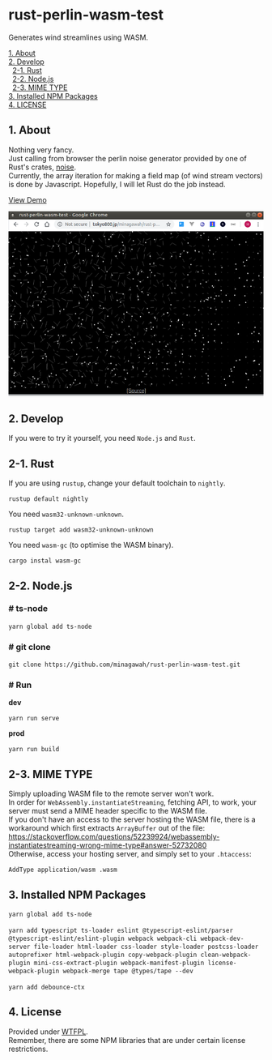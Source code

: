# rust-perlin-wasm-test

Generates wind streamlines using WASM.

[1. About](#about)  
[2. Develop](#dev)  
&nbsp; [2-1. Rust](#dev-rust)  
&nbsp; [2-2. Node.js](#dev-node)  
&nbsp; [2-3. MIME TYPE](#dev-mime)  
[3. Installed NPM Packages](#installed-npm)  
[4. LICENSE](#license)  


<a id="about"></a>
## 1. About

Nothing very fancy.  
Just calling from browser the perlin noise generator provided by one of Rust's crates,
[noise](https://docs.rs/noise/0.5.1/noise/).  
Currently, the array iteration for making a field map (of wind stream vectors)
is done by Javascript. Hopefully, I will let Rust do the job instead.

[View Demo](http://tokyo800.jp/minagawah/rust-perlin-wasm-test/)

![screenshot](screenshot.png "Screenshot")


<a id="dev"></a>
## 2. Develop

If you were to try it yourself, you need `Node.js` and `Rust`.

<a id="dev-rust"></a>
## 2-1. Rust

If you are using `rustup`, change your default toolchain to `nightly`.

```
rustup default nightly
```

You need `wasm32-unknown-unknown`.

```
rustup target add wasm32-unknown-unknown
```

You need `wasm-gc` (to optimise the WASM binary).

```
cargo instal wasm-gc
```

<a id="dev-node"></a>
## 2-2. Node.js

### # ts-node

```
yarn global add ts-node
```

### # git clone

```
git clone https://github.com/minagawah/rust-perlin-wasm-test.git
```

### # Run

**dev**

```
yarn run serve
```

**prod**

```
yarn run build
```

<a id="dev-mime"></a>
## 2-3. MIME TYPE

Simply uploading WASM file to the remote server won't work.  
In order for `WebAssembly.instantiateStreaming`, fetching API, to work,
your server must send a MIME header specific to the WASM file.  
If you don't have an access to the server hosting the WASM file,
there is a workaround which first extracts `ArrayBuffer` out of the file:  
https://stackoverflow.com/questions/52239924/webassembly-instantiatestreaming-wrong-mime-type#answer-52732080  
Otherwise, access your hosting server, and simply set to your `.htaccess`:

```
AddType application/wasm .wasm
```



<a id="installed-npm"></a>
## 3. Installed NPM Packages

```
yarn global add ts-node

yarn add typescript ts-loader eslint @typescript-eslint/parser @typescript-eslint/eslint-plugin webpack webpack-cli webpack-dev-server file-loader html-loader css-loader style-loader postcss-loader autoprefixer html-webpack-plugin copy-webpack-plugin clean-webpack-plugin mini-css-extract-plugin webpack-manifest-plugin license-webpack-plugin webpack-merge tape @types/tape --dev

yarn add debounce-ctx
```


<a id="5-license"></a>
## 4. License

Provided under [WTFPL](./LICENSE).  
Remember, there are some NPM libraries that are under certain license restrictions.
